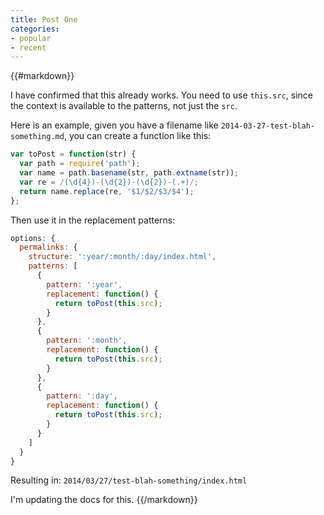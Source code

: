 ```yaml
---
title: Post One
categories:
- popular
- recent
---
```

{{#markdown}}

I have confirmed that this already works. You need to use `this.src`, since the context is available to the patterns, not just the `src`.

Here is an example, given you have a filename like `2014-03-27-test-blah-something.md`, you can create a function like this:

```js
var toPost = function(str) {
  var path = require('path');
  var name = path.basename(str, path.extname(str));
  var re = /(\d{4})-(\d{2})-(\d{2})-(.+)/;
  return name.replace(re, '$1/$2/$3/$4');
};
```

Then use it in the replacement patterns:

```js
options: {
  permalinks: {
    structure: ':year/:month/:day/index.html',
    patterns: [
      {
        pattern: ':year',
        replacement: function() {
          return toPost(this.src);
        }
      },
      {
        pattern: ':month',
        replacement: function() {
          return toPost(this.src);
        }
      },
      {
        pattern: ':day',
        replacement: function() {
          return toPost(this.src);
        }
      }
    ]
  }
}
```

Resulting in: `2014/03/27/test-blah-something/index.html`

I'm updating the docs for this.
{{/markdown}}